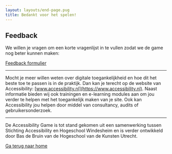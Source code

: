 ```yaml
---
layout: layouts/end-page.pug
title: Bedankt voor het spelen!
---
```


## Feedback

We willen je vragen om een korte vragenlijst in te vullen zodat we de game nog beter kunnen maken:

[Feedback formulier](https://forms.gle/YC11TNgGhKoPNw868)


<hr>


Mocht je meer willen weten over digitale toegankelijkheid en hoe dit het beste toe te passen is in de praktijk. Dan kan je terecht op de website van Accessibility: [www.accessibility.nl](https://www.accessibility.nl). Naast informatie bieden wij ook trainingen en e-learning modules aan om jou verder te helpen met het toegankelijk maken van je site. Ook kan Accessibility jou helpen door middel van consultancy, audits of gebruikersonderzoek.


<hr>


De Accessibility Game is tot stand gekomen uit een samenwerking tussen Stichting Accessibility en Hogeschool Windesheim en is verder ontwikkeld door Bas de Bruin van de Hogeschool van de Kunsten Utrecht.

[Ga terug naar home](/index.html)






<div class="spacer"></div>